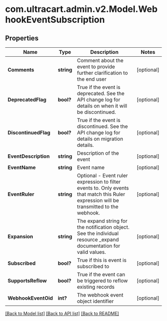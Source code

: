 # com.ultracart.admin.v2.Model.WebhookEventSubscription
## Properties

Name | Type | Description | Notes
------------ | ------------- | ------------- | -------------
**Comments** | **string** | Comment about the event to provide further clarification to the end user | [optional] 
**DeprecatedFlag** | **bool?** | True if the event is deprecated.  See the API change log for details on when it will be discontinued. | [optional] 
**DiscontinuedFlag** | **bool?** | True if the event is discontinued.  See the API change log for details on migration details. | [optional] 
**EventDescription** | **string** | Description of the event | [optional] 
**EventName** | **string** | Event name | [optional] 
**EventRuler** | **string** | Optional - Event ruler expression to filter events to.  Only events that match this Ruler expression will be transmitted to the webhook. | [optional] 
**Expansion** | **string** | The expand string for the notification object.  See the individual resource _expand documentation for valid values. | [optional] 
**Subscribed** | **bool?** | True if this is event is subscribed to | [optional] 
**SupportsReflow** | **bool?** | True if the event can be triggered to reflow existing records | [optional] 
**WebhookEventOid** | **int?** | The webhook event object identifier | [optional] 


[[Back to Model list]](../README.md#documentation-for-models) [[Back to API list]](../README.md#documentation-for-api-endpoints) [[Back to README]](../README.md)

